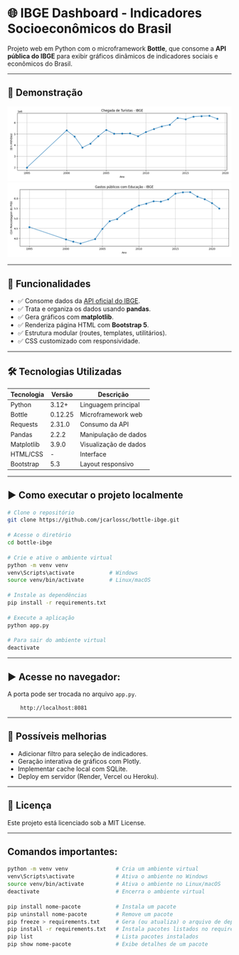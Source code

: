 # 🌐 IBGE Dashboard - Indicadores Socioeconômicos do Brasil

Projeto web em Python com o microframework **Bottle**, que consome a **API pública do IBGE** para exibir gráficos dinâmicos de indicadores sociais e econômicos do Brasil.

---

## 🚀 Demonstração

![Gráfico de turistas](static/data/grafico_turismo.png)
![Gráfico de educação](static/data/grafico_educacao.png)

---

## 🧠 Funcionalidades

- ✅ Consome dados da [API oficial do IBGE](https://servicodados.ibge.gov.br).
- ✅ Trata e organiza os dados usando **pandas**.
- ✅ Gera gráficos com **matplotlib**.
- ✅ Renderiza página HTML com **Bootstrap 5**.
- ✅ Estrutura modular (routes, templates, utilitários).
- ✅ CSS customizado com responsividade.

---

## 🛠️ Tecnologias Utilizadas

| Tecnologia     | Versão     | Descrição                              |
|----------------|------------|----------------------------------------|
| Python         | 3.12+      | Linguagem principal                    |
| Bottle         | 0.12.25    | Microframework web                     |
| Requests       | 2.31.0     | Consumo da API                         |
| Pandas         | 2.2.2      | Manipulação de dados                   |
| Matplotlib     | 3.9.0      | Visualização de dados                  |
| HTML/CSS       | -          | Interface                             |
| Bootstrap      | 5.3        | Layout responsivo                      |

---

## ▶️ Como executar o projeto localmente

```bash
# Clone o repositório
git clone https://github.com/jcarlossc/bottle-ibge.git

# Acesse o diretório
cd bottle-ibge

# Crie e ative o ambiente virtual
python -m venv venv
venv\Scripts\activate           # Windows
source venv/bin/activate        # Linux/macOS

# Instale as dependências
pip install -r requirements.txt

# Execute a aplicação
python app.py

# Para sair do ambiente virtual
deactivate
```
---

## ▶️ Acesse no navegador:
A porta pode ser trocada no arquivo ```app.py```.
```
    http://localhost:8081
```

---

## 📌 Possíveis melhorias
- Adicionar filtro para seleção de indicadores.
- Geração interativa de gráficos com Plotly.
- Implementar cache local com SQLite.
- Deploy em servidor (Render, Vercel ou Heroku).

---

## 📄 Licença
Este projeto está licenciado sob a MIT License.

---

## Comandos importantes:

```bash
python -m venv venv               # Cria um ambiente virtual
venv\Scripts\activate             # Ativa o ambiente no Windows
source venv/bin/activate          # Ativa o ambiente no Linux/macOS
deactivate                        # Encerra o ambiente virtual

pip install nome-pacote           # Instala um pacote
pip uninstall nome-pacote         # Remove um pacote
pip freeze > requirements.txt     # Gera (ou atualiza) o arquivo de dependências
pip install -r requirements.txt   # Instala pacotes listados no requirements.txt
pip list                          # Lista pacotes instalados
pip show nome-pacote              # Exibe detalhes de um pacote
```
